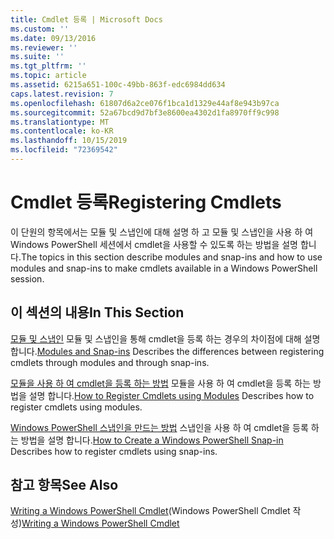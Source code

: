 ```yaml
---
title: Cmdlet 등록 | Microsoft Docs
ms.custom: ''
ms.date: 09/13/2016
ms.reviewer: ''
ms.suite: ''
ms.tgt_pltfrm: ''
ms.topic: article
ms.assetid: 6215a651-100c-49bb-863f-edc6984dd634
caps.latest.revision: 7
ms.openlocfilehash: 61807d6a2ce076f1bca1d1329e44af8e943b97ca
ms.sourcegitcommit: 52a67bcd9d7bf3e8600ea4302d1fa8970ff9c998
ms.translationtype: MT
ms.contentlocale: ko-KR
ms.lasthandoff: 10/15/2019
ms.locfileid: "72369542"
---
```

# <a name="registering-cmdlets"></a><span data-ttu-id="b599e-102">Cmdlet 등록</span><span class="sxs-lookup"><span data-stu-id="b599e-102">Registering Cmdlets</span></span>

<span data-ttu-id="b599e-103">이 단원의 항목에서는 모듈 및 스냅인에 대해 설명 하 고 모듈 및 스냅인을 사용 하 여 Windows PowerShell 세션에서 cmdlet을 사용할 수 있도록 하는 방법을 설명 합니다.</span><span class="sxs-lookup"><span data-stu-id="b599e-103">The topics in this section describe modules and snap-ins and how to use modules and snap-ins to make cmdlets available in a Windows PowerShell session.</span></span>

## <a name="in-this-section"></a><span data-ttu-id="b599e-104">이 섹션의 내용</span><span class="sxs-lookup"><span data-stu-id="b599e-104">In This Section</span></span>

<span data-ttu-id="b599e-105">[모듈 및 스냅인](./modules-and-snap-ins.md) 모듈 및 스냅인을 통해 cmdlet을 등록 하는 경우의 차이점에 대해 설명 합니다.</span><span class="sxs-lookup"><span data-stu-id="b599e-105">[Modules and Snap-ins](./modules-and-snap-ins.md) Describes the differences between registering cmdlets through modules and through snap-ins.</span></span>

<span data-ttu-id="b599e-106">[모듈을 사용 하 여 cmdlet을 등록 하는 방법](./how-to-import-cmdlets-using-modules.md) 모듈을 사용 하 여 cmdlet을 등록 하는 방법을 설명 합니다.</span><span class="sxs-lookup"><span data-stu-id="b599e-106">[How to Register Cmdlets using Modules](./how-to-import-cmdlets-using-modules.md) Describes how to register cmdlets using modules.</span></span>

<span data-ttu-id="b599e-107">[Windows PowerShell 스냅인을 만드는 방법](./how-to-create-a-windows-powershell-snap-in.md) 스냅인을 사용 하 여 cmdlet을 등록 하는 방법을 설명 합니다.</span><span class="sxs-lookup"><span data-stu-id="b599e-107">[How to Create a Windows PowerShell Snap-in](./how-to-create-a-windows-powershell-snap-in.md) Describes how to register cmdlets using snap-ins.</span></span>

## <a name="see-also"></a><span data-ttu-id="b599e-108">참고 항목</span><span class="sxs-lookup"><span data-stu-id="b599e-108">See Also</span></span>

<span data-ttu-id="b599e-109">[Writing a Windows PowerShell Cmdlet](./writing-a-windows-powershell-cmdlet.md)(Windows PowerShell Cmdlet 작성)</span><span class="sxs-lookup"><span data-stu-id="b599e-109">[Writing a Windows PowerShell Cmdlet](./writing-a-windows-powershell-cmdlet.md)</span></span>
